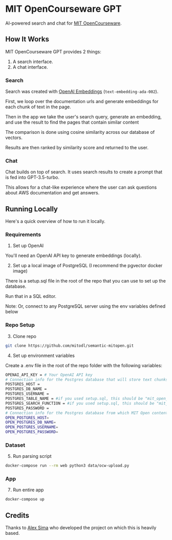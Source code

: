 # MIT OpenCourseware GPT

AI-powered search and chat for [MIT OpenCourseware](https://open.mit.edu/).

## How It Works

MIT OpenCourseware GPT provides 2 things:

1. A search interface.
2. A chat interface.

### Search

Search was created with [OpenAI Embeddings](https://platform.openai.com/docs/guides/embeddings) (`text-embedding-ada-002`).

First, we loop over the documentation urls and generate embeddings for each chunk of text in the page.

Then in the app we take the user's search query, generate an embedding, and use the result to find the pages that contain similar content

The comparison is done using cosine similarity across our database of vectors.

Results are then ranked by similarity score and returned to the user.

### Chat

Chat builds on top of search. It uses search results to create a prompt that is fed into GPT-3.5-turbo.

This allows for a chat-like experience where the user can ask questions about AWS documentation and get answers.

## Running Locally

Here's a quick overview of how to run it locally.

### Requirements

1. Set up OpenAI

You'll need an OpenAI API key to generate embeddings (locally).

2. Set up a local image of PostgreSQL (I recommend the pgvector docker image)

There is a setup.sql file in the root of the repo that you can use to set up the database.

Run that in a SQL editor.

Note: Or, connect to any PostgreSQL server using the env variables defined below

### Repo Setup

3. Clone repo

```bash
git clone https://github.com/mitodl/semantic-mitopen.git
```

4. Set up environment variables

Create a .env file in the root of the repo folder with the following variables:

```bash
OPENAI_API_KEY = # Your OpenAI API key
# Connection info for the Postgres database that will store text chunks and embeddings
POSTGRES_HOST =
POSTGRES_DB_NAME =
POSTGRES_USERNAME =
POSTGRES_TABLE_NAME = #if you used setup.sql, this should be "mit_open_chunks"
POSTGRES_SEARCH_FUNCTION = #if you used setup.sql, this should be "mit_open_gpt_search"
POSTGRES_PASSWORD =
# Connection info for the Postgres database from which MIT Open content will be retrieved
OPEN_POSTGRES_HOST=
OPEN_POSTGRES_DB_NAME=
OPEN_POSTGRES_USERNAME=
OPEN_POSTGRES_PASSWORD=
```

### Dataset

5. Run parsing script

```bash
docker-compose run --rm web python3 data/ocw-upload.py
```


### App

7. Run entire app

```bash
docker-compose up
```

## Credits

Thanks to [Alex Sima](https://github.com/alexy201/awsdocsgpt) who developed the project on which this is heavily based.
